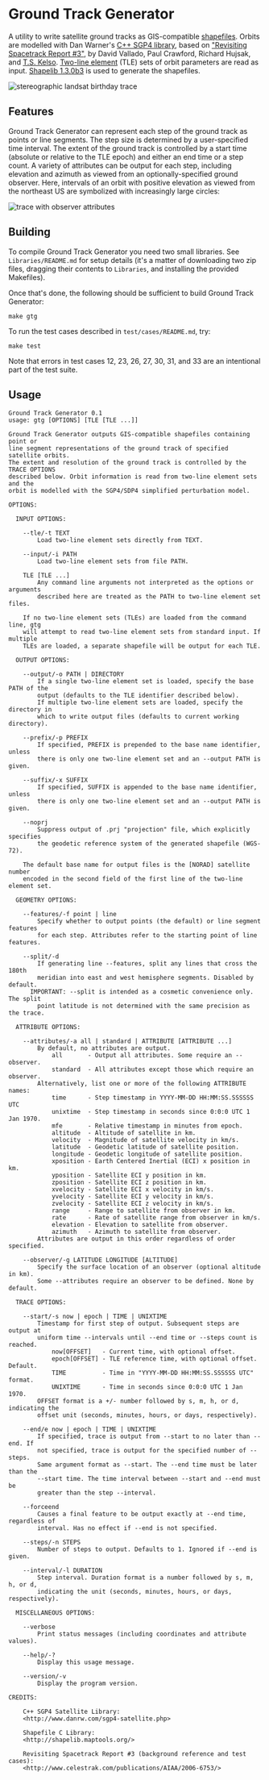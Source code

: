 # Ground Track Generator

A utility to write satellite ground tracks as GIS-compatible [shapefiles](https://en.wikipedia.org/wiki/Shapefile). Orbits are modelled with Dan Warner's [C++ SGP4 library](http://www.danrw.com/sgp4-satellite.php), based on ["Revisiting Spacetrack Report #3"](http://www.celestrak.com/publications/AIAA/2006-6753/), by David Vallado, Paul Crawford, Richard Hujsak, and [T.S. Kelso](http://www.celestrak.com/webmaster.asp). [Two-line element](http://celestrak.com/NORAD/elements/) (TLE) sets of orbit parameters are read as input. [Shapelib 1.3.0b3](http://shapelib.maptools.org/) is used to generate the shapefiles. 

![stereographic landsat birthday trace](https://github.com/anoved/Ground-Track-Generator/raw/master/test/images/ls83.png)

## Features

Ground Track Generator can represent each step of the ground track as points or line segments. The step size is determined by a user-specified time interval. The extent of the ground track is controlled by a start time (absolute or relative to the TLE epoch) and either an end time or a step count. A variety of attributes can be output for each step, including elevation and azimuth as viewed from an optionally-specified ground observer. Here, intervals of an orbit with positive elevation as viewed from the northeast US are symbolized with increasingly large circles:

![trace with observer attributes](https://github.com/anoved/Ground-Track-Generator/raw/master/test/images/elevation-trace.png)

## Building

To compile Ground Track Generator you need two small libraries. See `Libraries/README.md` for setup details (it's a matter of downloading two zip files, dragging their contents to `Libraries`, and installing the provided Makefiles).

Once that's done, the following should be sufficient to build Ground Track Generator:

	make gtg

To run the test cases described in `test/cases/README.md`, try:

	make test

Note that errors in test cases 12, 23, 26, 27, 30, 31, and 33 are an intentional part of the test suite.

## Usage

	Ground Track Generator 0.1
	usage: gtg [OPTIONS] [TLE [TLE ...]]
	
	Ground Track Generator outputs GIS-compatible shapefiles containing point or
	line segment representations of the ground track of specified satellite orbits.
	The extent and resolution of the ground track is controlled by the TRACE OPTIONS
	described below. Orbit information is read from two-line element sets and the
	orbit is modelled with the SGP4/SDP4 simplified perturbation model.
	
	OPTIONS:
	
	  INPUT OPTIONS:
	
		--tle/-t TEXT
			Load two-line element sets directly from TEXT.
	
		--input/-i PATH
			Load two-line element sets from file PATH.
	
		TLE [TLE ...]
			Any command line arguments not interpreted as the options or arguments
			described here are treated as the PATH to two-line element set files.
	
		If no two-line element sets (TLEs) are loaded from the command line, gtg
		will attempt to read two-line element sets from standard input. If multiple
		TLEs are loaded, a separate shapefile will be output for each TLE.
	
	  OUTPUT OPTIONS:
	
		--output/-o PATH | DIRECTORY
			If a single two-line element set is loaded, specify the base PATH of the
			output (defaults to the TLE identifier described below).
			If multiple two-line element sets are loaded, specify the directory in
			which to write output files (defaults to current working directory).
	
		--prefix/-p PREFIX
			If specified, PREFIX is prepended to the base name identifier, unless
			there is only one two-line element set and an --output PATH is given.
	
		--suffix/-x SUFFIX
			If specified, SUFFIX is appended to the base name identifier, unless
			there is only one two-line element set and an --output PATH is given.
	
		--noprj
			Suppress output of .prj "projection" file, which explicitly specifies
			the geodetic reference system of the generated shapefile (WGS-72).
	
		The default base name for output files is the [NORAD] satellite number
		encoded in the second field of the first line of the two-line element set.
	
	  GEOMETRY OPTIONS:
	
		--features/-f point | line
			Specify whether to output points (the default) or line segment features
			for each step. Attributes refer to the starting point of line features.
	
		--split/-d
			If generating line --features, split any lines that cross the 180th
			meridian into east and west hemisphere segments. Disabled by default.
		  IMPORTANT: --split is intended as a cosmetic convenience only. The split
			point latitude is not determined with the same precision as the trace.
	
	  ATTRIBUTE OPTIONS:
	
		--attributes/-a all | standard | ATTRIBUTE [ATTRIBUTE ...]
			By default, no attributes are output.
				all       - Output all attributes. Some require an --observer.
				standard  - All attributes except those which require an observer.
			Alternatively, list one or more of the following ATTRIBUTE names:
				time      - Step timestamp in YYYY-MM-DD HH:MM:SS.SSSSSS UTC
				unixtime  - Step timestamp in seconds since 0:0:0 UTC 1 Jan 1970.
				mfe       - Relative timestamp in minutes from epoch.
				altitude  - Altitude of satellite in km.
				velocity  - Magnitude of satellite velocity in km/s.
				latitude  - Geodetic latitude of satellite position.
				longitude - Geodetic longitude of satellite position.
				xposition - Earth Centered Inertial (ECI) x position in km.
				yposition - Satellite ECI y position in km.
				zposition - Satellite ECI z position in km.
				xvelocity - Satellite ECI x velocity in km/s.
				yvelocity - Satellite ECI y velocity in km/s.
				zvelocity - Satellite ECI z velocity in km/s.
				range     - Range to satellite from observer in km.
				rate      - Rate of satellite range from observer in km/s.
				elevation - Elevation to satellite from observer.
				azimuth   - Azimuth to satellite from observer.
			Attributes are output in this order regardless of order specified.
	
		--observer/-g LATITUDE LONGITUDE [ALTITUDE]
			Specify the surface location of an observer (optional altitude in km).
			Some --attributes require an observer to be defined. None by default.
	
	  TRACE OPTIONS:
	
		--start/-s now | epoch | TIME | UNIXTIME
			Timestamp for first step of output. Subsequent steps are output at
			uniform time --intervals until --end time or --steps count is reached.
				now[OFFSET]   - Current time, with optional offset.
				epoch[OFFSET] - TLE reference time, with optional offset. Default.
				TIME          - Time in "YYYY-MM-DD HH:MM:SS.SSSSSS UTC" format.
				UNIXTIME      - Time in seconds since 0:0:0 UTC 1 Jan 1970.
			OFFSET format is a +/- number followed by s, m, h, or d, indicating the
			offset unit (seconds, minutes, hours, or days, respectively).
	
		--end/e now | epoch | TIME | UNIXTIME
			If specified, trace is output from --start to no later than --end. If
			not specified, trace is output for the specified number of --steps.
			Same argument format as --start. The --end time must be later than the
			--start time. The time interval between --start and --end must be
			greater than the step --interval.
	
		--forceend
			Causes a final feature to be output exactly at --end time, regardless of
			interval. Has no effect if --end is not specified.
	
		--steps/-n STEPS
			Number of steps to output. Defaults to 1. Ignored if --end is given.
	
		--interval/-l DURATION
			Step interval. Duration format is a number followed by s, m, h, or d,
			indicating the unit (seconds, minutes, hours, or days, respectively).
	
	  MISCELLANEOUS OPTIONS:
	
		--verbose
			Print status messages (including coordinates and attribute values).
	
		--help/-?
			Display this usage message.
	
		--version/-v
			Display the program version.
	
	CREDITS:
	
		C++ SGP4 Satellite Library:
		<http://www.danrw.com/sgp4-satellite.php>
	
		Shapefile C Library:
		<http://shapelib.maptools.org/>
	
		Revisiting Spacetrack Report #3 (background reference and test cases):
		<http://www.celestrak.com/publications/AIAA/2006-6753/>
	

